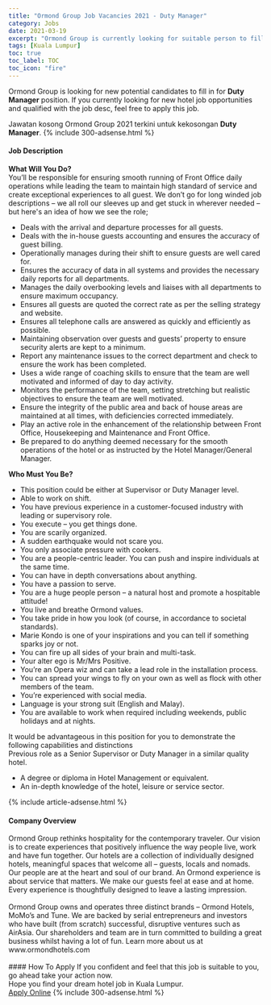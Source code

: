 ```yaml
---
title: "Ormond Group Job Vacancies 2021 - Duty Manager" 
category: Jobs 
date: 2021-03-19 
excerpt: "Ormond Group is currently looking for suitable person to fill in the Duty Manager which positioned at Kuala Lumpur" 
tags: [Kuala Lumpur] 
toc: true 
toc_label: TOC 
toc_icon: "fire" 
--- 
```


<p>Ormond Group is looking for new potential candidates to fill in for <b>Duty Manager</b> position. If you currently looking for new hotel job opportunities and qualified with the job desc, feel free to apply this job.
</p>Jawatan kosong Ormond Group 2021 terkini untuk kekosongan <b>Duty Manager</b>. 
{% include 300-adsense.html %} 
<div><div><h4>Job Description</h4></div><div><div><span><div><div><strong>What Will You Do?</strong><div>You&#8217;ll be responsible for ensuring smooth running of Front Office daily operations while leading the team to maintain high standard of service and create exceptional experiences to all guest. We don&#8217;t go for long winded job descriptions &#8211; we all roll our sleeves up and get stuck in wherever needed &#8211; but here's an idea of how we see the role;</div><ul><li>Deals with the arrival and departure processes for all guests.</li><li>Deals with the in-house guests accounting and ensures the accuracy of guest billing.</li><li>Operationally manages during their shift to ensure guests are well cared for.</li><li>Ensures the accuracy of data in all systems and provides the necessary daily reports for all departments.</li><li>Manages the daily overbooking levels and liaises with all departments to ensure maximum occupancy.</li><li>Ensures all guests are quoted the correct rate as per the selling strategy and website.</li><li>Ensures all telephone calls are answered as quickly and efficiently as possible.</li><li>Maintaining observation over guests and guests&#8217; property to ensure security alerts are kept to a minimum.</li><li>Report any maintenance issues to the correct department and check to ensure the work has been completed.</li><li>Uses a wide range of coaching skills to ensure that the team are well motivated and informed of day to day activity.</li><li>Monitors the performance of the team, setting stretching but realistic objectives to ensure the team are well motivated.</li><li>Ensure the integrity of the public area and back of house areas are maintained at all times, with deficiencies corrected immediately.</li><li>Play an active role in the enhancement of the relationship between Front Office, Housekeeping and Maintenance and Front Office.</li><li>Be prepared to do anything deemed necessary for the smooth operations of the hotel or as instructed by the Hotel Manager/General Manager.</li></ul><div><strong>Who Must You Be?</strong></div><ul><li>This position could be either at Supervisor or Duty Manager level.</li><li>Able to work on shift.</li><li>You have previous experience in a customer-focused industry with leading or supervisory role.</li><li>You execute &#8211; you get things done.</li><li>You are scarily organized.</li><li>A sudden earthquake would not scare you.</li><li>You only associate pressure with cookers.</li><li>You are a people-centric leader. You can push and inspire individuals at the same time.</li><li>You can have in depth conversations about anything.</li><li>You have a passion to serve.</li><li>You are a huge people person &#8211; a natural host and promote a hospitable attitude!</li><li>You live and breathe Ormond values.</li><li>You take pride in how you look (of course, in accordance to societal standards).</li><li>Marie Kondo is one of your inspirations and you can tell if something sparks joy or not.</li><li>You can fire up all sides of your brain and multi-task.</li><li>Your alter ego is Mr/Mrs Positive.</li><li>You&#8217;re an Opera wiz and can take a lead role in the installation process.</li><li>You can spread your wings to fly on your own as well as flock with other members of the team.</li><li>You&#8217;re experienced with social media.</li><li>Language is your strong suit (English and Malay).</li><li>You are available to work when required including weekends, public holidays and at nights.</li></ul><div>It would be advantageous in this position for you to demonstrate the following capabilities and distinctions</div>Previous role as a Senior Supervisor or Duty Manager in a similar quality hotel.<ul><li>A degree or diploma in Hotel Management or equivalent.</li><li>An in-depth knowledge of the hotel, leisure or service sector.</li></ul></div></div></span></div></div></div> 
{% include article-adsense.html %} 
<div><div><h4>Company Overview</h4></div><div><div><span><div><div>
	Ormond Group rethinks hospitality for the contemporary traveler. Our vision is to create experiences that positively influence the way people live, work and have fun together. Our hotels are a collection of individually designed hotels, meaningful spaces that welcome all &#8211; guests, locals and nomads. Our people are at the heart and soul of our brand. An Ormond experience is about service that matters. We make our guests feel at ease and at home. Every experience is thoughtfully designed to leave a lasting impression.<br>
<br>
	Ormond Group owns and operates three distinct brands &#8211; Ormond Hotels, MoMo&#8217;s and Tune. We are backed by serial entrepreneurs and investors who have built (from scratch) successful, disruptive ventures such as AirAsia. Our shareholders and team are in turn committed to building a great business whilst having a lot of fun. Learn more about us at www.ormondhotels.com<br>
	&#160;</div></div></span></div></div></div> 
#### How To Apply 
If you confident and feel that this job is suitable to you, go ahead take your action now. <br/> 
Hope you find your dream hotel job in Kuala Lumpur. <br/> 
<a href="https://www.jobstreet.com.my/en/job/duty-manager-4501012?jobId=jobstreet-my-job-4501012" class="btn btn--info" target="_blank" rel="nofollow noopenner">Apply Online</a> 
{% include 300-adsense.html %} 